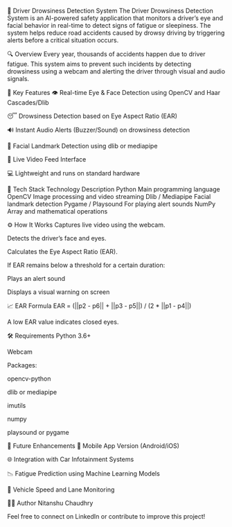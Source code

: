 🛑 Driver Drowsiness Detection System
The Driver Drowsiness Detection System is an AI-powered safety application that monitors a driver’s eye and facial behavior in real-time to detect signs of fatigue or sleepiness. The system helps reduce road accidents caused by drowsy driving by triggering alerts before a critical situation occurs.

🔍 Overview
Every year, thousands of accidents happen due to driver fatigue. This system aims to prevent such incidents by detecting drowsiness using a webcam and alerting the driver through visual and audio signals.

📸 Key Features
👁️ Real-time Eye & Face Detection using OpenCV and Haar Cascades/Dlib

😴 Drowsiness Detection based on Eye Aspect Ratio (EAR)

🔊 Instant Audio Alerts (Buzzer/Sound) on drowsiness detection

🧠 Facial Landmark Detection using dlib or mediapipe

🧪 Live Video Feed Interface

💻 Lightweight and runs on standard hardware

🧰 Tech Stack
Technology	Description
Python	Main programming language
OpenCV	Image processing and video streaming
Dlib / Mediapipe	Facial landmark detection
Pygame / Playsound	For playing alert sounds
NumPy	Array and mathematical operations


⚙️ How It Works
Captures live video using the webcam.

Detects the driver’s face and eyes.

Calculates the Eye Aspect Ratio (EAR).

If EAR remains below a threshold for a certain duration:

Plays an alert sound

Displays a visual warning on screen

📈 EAR Formula
EAR = (||p2 - p6|| + ||p3 - p5||) / (2 * ||p1 - p4||)

A low EAR value indicates closed eyes.

🛠 Requirements
Python 3.6+

Webcam

Packages:

opencv-python

dlib or mediapipe

imutils

numpy

playsound or pygame

🚧 Future Enhancements
🔋 Mobile App Version (Android/iOS)

🌐 Integration with Car Infotainment Systems

📉 Fatigue Prediction using Machine Learning Models

🚗 Vehicle Speed and Lane Monitoring

👨‍💻 Author
Nitanshu Chaudhry

Feel free to connect on LinkedIn or contribute to improve this project!
